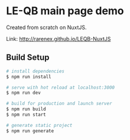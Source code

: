 # LE-QB main page demo

Created from scratch on NuxtJS.

Link: http://rarenex.github.io/LEQB-NuxtJS

## Build Setup

``` bash
# install dependencies
$ npm run install

# serve with hot reload at localhost:3000
$ npm run dev

# build for production and launch server
$ npm run build
$ npm run start

# generate static project
$ npm run generate
```
